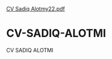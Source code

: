 [CV Sadiq Alotmy22.pdf](https://github.com/SADIQ12ALOTMI/CV-SADIQ-ALOTMI/files/10898731/CV.Sadiq.Alotmy22.pdf)
# CV-SADIQ-ALOTMI
CV SADIQ ALOTMI
